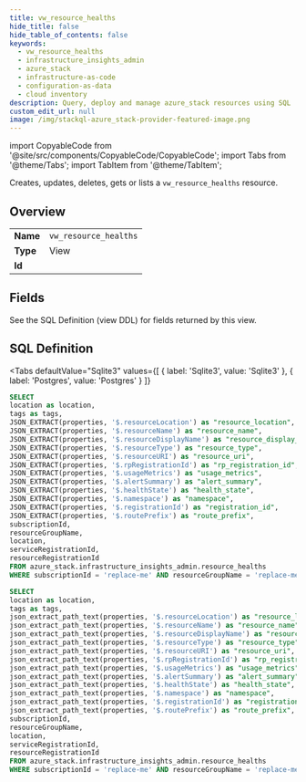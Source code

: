 ```yaml
--- 
title: vw_resource_healths
hide_title: false
hide_table_of_contents: false
keywords:
  - vw_resource_healths
  - infrastructure_insights_admin
  - azure_stack
  - infrastructure-as-code
  - configuration-as-data
  - cloud inventory
description: Query, deploy and manage azure_stack resources using SQL
custom_edit_url: null
image: /img/stackql-azure_stack-provider-featured-image.png
---
```


import CopyableCode from '@site/src/components/CopyableCode/CopyableCode';
import Tabs from '@theme/Tabs';
import TabItem from '@theme/TabItem';

Creates, updates, deletes, gets or lists a <code>vw_resource_healths</code> resource.

## Overview
<table><tbody>
<tr><td><b>Name</b></td><td><code>vw_resource_healths</code></td></tr>
<tr><td><b>Type</b></td><td>View</td></tr>
<tr><td><b>Id</b></td><td><CopyableCode code="azure_stack.infrastructure_insights_admin.vw_resource_healths" /></td></tr>
</tbody></table>

## Fields

See the SQL Definition (view DDL) for fields returned by this view.

## SQL Definition

<Tabs
defaultValue="Sqlite3"
values={[
{ label: 'Sqlite3', value: 'Sqlite3' },
{ label: 'Postgres', value: 'Postgres' }
]}
>
<TabItem value="Sqlite3">

```sql
SELECT
location as location,
tags as tags,
JSON_EXTRACT(properties, '$.resourceLocation') as "resource_location",
JSON_EXTRACT(properties, '$.resourceName') as "resource_name",
JSON_EXTRACT(properties, '$.resourceDisplayName') as "resource_display_name",
JSON_EXTRACT(properties, '$.resourceType') as "resource_type",
JSON_EXTRACT(properties, '$.resourceURI') as "resource_uri",
JSON_EXTRACT(properties, '$.rpRegistrationId') as "rp_registration_id",
JSON_EXTRACT(properties, '$.usageMetrics') as "usage_metrics",
JSON_EXTRACT(properties, '$.alertSummary') as "alert_summary",
JSON_EXTRACT(properties, '$.healthState') as "health_state",
JSON_EXTRACT(properties, '$.namespace') as "namespace",
JSON_EXTRACT(properties, '$.registrationId') as "registration_id",
JSON_EXTRACT(properties, '$.routePrefix') as "route_prefix",
subscriptionId,
resourceGroupName,
location,
serviceRegistrationId,
resourceRegistrationId
FROM azure_stack.infrastructure_insights_admin.resource_healths
WHERE subscriptionId = 'replace-me' AND resourceGroupName = 'replace-me' AND location = 'replace-me' AND serviceRegistrationId = 'replace-me';
```

</TabItem>
<TabItem value="Postgres">

```sql
SELECT
location as location,
tags as tags,
json_extract_path_text(properties, '$.resourceLocation') as "resource_location",
json_extract_path_text(properties, '$.resourceName') as "resource_name",
json_extract_path_text(properties, '$.resourceDisplayName') as "resource_display_name",
json_extract_path_text(properties, '$.resourceType') as "resource_type",
json_extract_path_text(properties, '$.resourceURI') as "resource_uri",
json_extract_path_text(properties, '$.rpRegistrationId') as "rp_registration_id",
json_extract_path_text(properties, '$.usageMetrics') as "usage_metrics",
json_extract_path_text(properties, '$.alertSummary') as "alert_summary",
json_extract_path_text(properties, '$.healthState') as "health_state",
json_extract_path_text(properties, '$.namespace') as "namespace",
json_extract_path_text(properties, '$.registrationId') as "registration_id",
json_extract_path_text(properties, '$.routePrefix') as "route_prefix",
subscriptionId,
resourceGroupName,
location,
serviceRegistrationId,
resourceRegistrationId
FROM azure_stack.infrastructure_insights_admin.resource_healths
WHERE subscriptionId = 'replace-me' AND resourceGroupName = 'replace-me' AND location = 'replace-me' AND serviceRegistrationId = 'replace-me';
```

</TabItem>
</Tabs>
